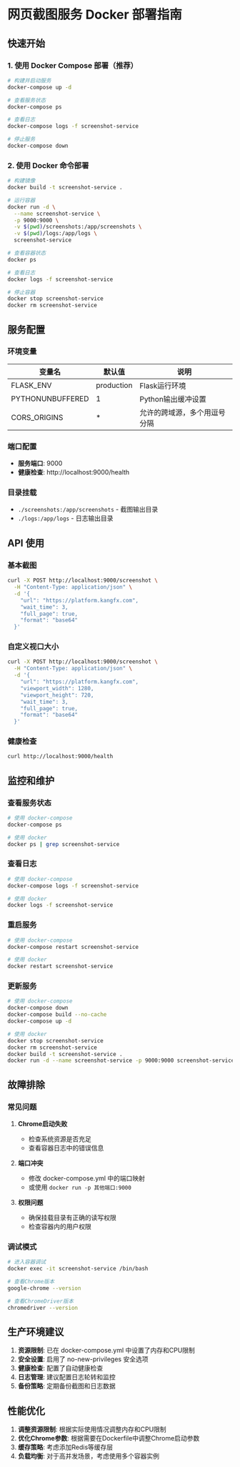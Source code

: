 # 网页截图服务 Docker 部署指南

## 快速开始

### 1. 使用 Docker Compose 部署（推荐）

```bash
# 构建并启动服务
docker-compose up -d

# 查看服务状态
docker-compose ps

# 查看日志
docker-compose logs -f screenshot-service

# 停止服务
docker-compose down
```

### 2. 使用 Docker 命令部署

```bash
# 构建镜像
docker build -t screenshot-service .

# 运行容器
docker run -d \
  --name screenshot-service \
  -p 9000:9000 \
  -v $(pwd)/screenshots:/app/screenshots \
  -v $(pwd)/logs:/app/logs \
  screenshot-service

# 查看容器状态
docker ps

# 查看日志
docker logs -f screenshot-service

# 停止容器
docker stop screenshot-service
docker rm screenshot-service
```

## 服务配置

### 环境变量

| 变量名           | 默认值     | 说明                         |
| ---------------- | ---------- | ---------------------------- |
| FLASK_ENV        | production | Flask运行环境                |
| PYTHONUNBUFFERED | 1          | Python输出缓冲设置           |
| CORS_ORIGINS     | *          | 允许的跨域源，多个用逗号分隔 |

### 端口配置

- **服务端口**: 9000
- **健康检查**: http://localhost:9000/health

### 目录挂载

- `./screenshots:/app/screenshots` - 截图输出目录
- `./logs:/app/logs` - 日志输出目录

## API 使用

### 基本截图

```bash
curl -X POST http://localhost:9000/screenshot \
  -H "Content-Type: application/json" \
  -d '{
    "url": "https://platform.kangfx.com",
    "wait_time": 3,
    "full_page": true,
    "format": "base64"
  }'
```

### 自定义视口大小

```bash
curl -X POST http://localhost:9000/screenshot \
  -H "Content-Type: application/json" \
  -d '{
    "url": "https://platform.kangfx.com",
    "viewport_width": 1280,
    "viewport_height": 720,
    "wait_time": 3,
    "full_page": true,
    "format": "base64"
  }'
```

### 健康检查

```bash
curl http://localhost:9000/health
```

## 监控和维护

### 查看服务状态

```bash
# 使用 docker-compose
docker-compose ps

# 使用 docker
docker ps | grep screenshot-service
```

### 查看日志

```bash
# 使用 docker-compose
docker-compose logs -f screenshot-service

# 使用 docker
docker logs -f screenshot-service
```

### 重启服务

```bash
# 使用 docker-compose
docker-compose restart screenshot-service

# 使用 docker
docker restart screenshot-service
```

### 更新服务

```bash
# 使用 docker-compose
docker-compose down
docker-compose build --no-cache
docker-compose up -d

# 使用 docker
docker stop screenshot-service
docker rm screenshot-service
docker build -t screenshot-service .
docker run -d --name screenshot-service -p 9000:9000 screenshot-service
```

## 故障排除

### 常见问题

1. **Chrome启动失败**
   - 检查系统资源是否充足
   - 查看容器日志中的错误信息

2. **端口冲突**
   - 修改 docker-compose.yml 中的端口映射
   - 或使用 `docker run -p 其他端口:9000`

3. **权限问题**
   - 确保挂载目录有正确的读写权限
   - 检查容器内的用户权限

### 调试模式

```bash
# 进入容器调试
docker exec -it screenshot-service /bin/bash

# 查看Chrome版本
google-chrome --version

# 查看ChromeDriver版本
chromedriver --version
```

## 生产环境建议

1. **资源限制**: 已在 docker-compose.yml 中设置了内存和CPU限制
2. **安全设置**: 启用了 no-new-privileges 安全选项
3. **健康检查**: 配置了自动健康检查
4. **日志管理**: 建议配置日志轮转和监控
5. **备份策略**: 定期备份截图和日志数据

## 性能优化

1. **调整资源限制**: 根据实际使用情况调整内存和CPU限制
2. **优化Chrome参数**: 根据需要在Dockerfile中调整Chrome启动参数
3. **缓存策略**: 考虑添加Redis等缓存层
4. **负载均衡**: 对于高并发场景，考虑使用多个容器实例
